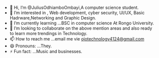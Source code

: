 - 👋 Hi, I’m @JuliusOdhiamboOmbayi,A computer science student.
- 👀 I’m interested in , Web development, cyber security, UI/UX, Basic Hadrware,Networking and Graphic Design.
- 🌱 I’m currently learning ...BSC in computer science At Rongo University.
- 💞️ I’m looking to collaborate on the above mention areas and also ready to learn more trendings in Technology.
- 📫 How to reach me ...email me vie ojotechnology4124@gmail.com
- 😄 Pronouns: ...They.
- ⚡ Fun fact: ...Music and businesses.

<!---
JuliusOdhiamboOmbayi/JuliusOdhiamboOmbayi is a ✨ special ✨ repository because its `README.md` (this file) appears on your GitHub profile.
You can click the Preview link to take a look at your changes.
--->

